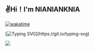 ## ✌️Hi！I'm NIANIANKNIA

[![wakatime](https://wakatime.com/badge/user/a2d785d3-a26c-467b-9112-333ba2bee9e8.svg?style=for-the-badge)](https://wakatime.com/@a2d785d3-a26c-467b-9112-333ba2bee9e8)

[![Typing SVG](https://readme-typing-svg.demolab.com?font=ZCOOL+KuaiLe&size=30&pause=1000&center=%E7%9C%9F&vCenter=%E7%9C%9F&repeat=%E7%9C%9F&random=%E7%9C%9F&width=435&lines=%E5%92%95%E5%92%95%E5%92%95%E6%98%AF%E6%9E%81%E5%A5%BD%E7%9A%84...)](https://git.io/typing-svg)


![](https://github-readme-streak-stats.herokuapp.com/?user=NIANIANKNIA)





